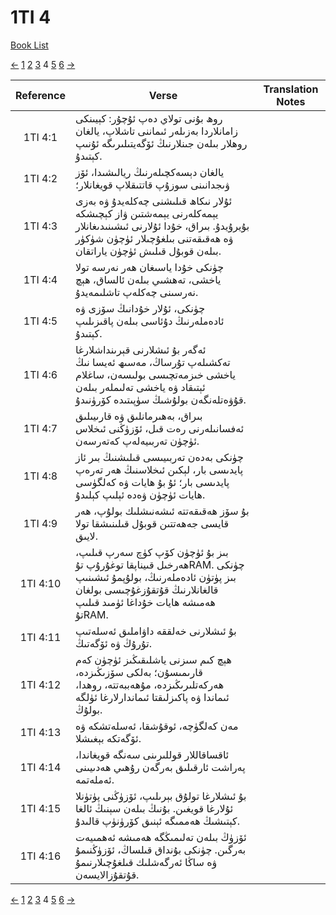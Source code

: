 # 1TI 4
[Book List](../README.md)

[<-](./chapter_3.md) [1](./chapter_1.md) [2](./chapter_2.md) [3](./chapter_3.md) 4 [5](./chapter_5.md) [6](./chapter_6.md) [->](./chapter_5.md)

| Reference | Verse | Translation Notes |
|:---------:|-------|-------------------|
|1TI 4:1|روھ بۇنى تولاي دەپ ئۇچۇر: كېيىنكى زامانلاردا بەزىلەر ئىماننى تاشلاپ، يالغان روھلار بىلەن جىنلارنىڭ ئۆگەيتىلىرىگە ئۇنىپ كېتىدۇ.||
|1TI 4:2|يالغان دېسەكچىلەرنىڭ ريالىشىدا، ئۆز ۋىجدانىنى سوزۇپ قاتتىقلاپ قويغانلار؛||
|1TI 4:3|ئۇلار نىكاھ قىلىشنى چەكلەيدۇ ۋە بەزى يېمەكلەرنى يېمەشتىن ۋاز كېچىشكە بۇيرۇيدۇ. بىراق، خۇدا ئۇلارنى ئىشىنىدىغانلار ۋە ھەقىقەتنى بىلغۇچىلار ئۈچۈن شۈكۈر بىلەن قوبۇل قىلىش ئۈچۈن ياراتقان.||
|1TI 4:4|چۈنكى خۇدا ياسىغان ھەر نەرسە تولا ياخشى، تەھشىي بىلەن ئالساق، ھېچ نەرسىنى چەكلەپ تاشلىمەيدۇ.||
|1TI 4:5|چۈنكى، ئۇلار خۇدانىڭ سۆزى ۋە ئادەملەرنىڭ دۇئاسى بىلەن پاقىزىلىپ كېتىدۇ.||
|1TI 4:6|ئەگەر بۇ ئىشلارنى قېرىنداشلارغا تەكشىلەپ تۇرساڭ، مەسىھ ئەيسا نىڭ ياخشى خىزمەتچىسى بولىسەن، ساغلام ئېتىقاد ۋە ياخشى تەلىملەر بىلەن قۇۋەتلەنگەن بولۇشىڭ سۈپىتىدە كۆرۈنىدۇ.||
|1TI 4:7|بىراق، بەھىرمانلىق ۋە قارىيىلىق ئەفسانىلەرنى رەت قىل، ئۆزۈڭنى ئىخلاس ئۈچۈن تەربىيەلەپ كەتەرسەن.||
|1TI 4:8|چۈنكى بەدەن تەربىيىسى قىلىشنىڭ بىر ئاز پايدىسى بار، لېكىن ئىخلاسنىڭ ھەر تەرەپ پايدىسى بار؛ ئۇ بۇ ھايات ۋە كەلگۈسى ھايات ئۈچۈن ۋەدە ئېلىپ كېلىدۇ.||
|1TI 4:9|بۇ سۆز ھەقىقەتتە ئىشەنىشلىك بولۇپ، ھەر قايسى جەھەتتىن قوبۇل قىلىنىشقا تولا لايىق.||
|1TI 4:10|بىز بۇ ئۈچۈن كۆپ كۈچ سەرپ قىلىپ، ھەرخىل قىيناپقا توغۇرۇپ تۇRAM. چۈنكى بىز پۈتۈن ئادەملەرنىڭ، بولۇپمۇ ئىشىنىپ قالغانلارنىڭ قۇتقۇزغۇچىسى بولغان ھەمىشە ھايات خۇداغا ئۈمىد قىلىپ تۇRAM.||
|1TI 4:11|بۇ ئىشلارنى خەلققە داۋاملىق ئەسلەتىپ تۇرۇڭ ۋە ئۆگەتىڭ.||
|1TI 4:12|ھېچ كىم سىزنى ياشلىقىڭىز ئۈچۈن كەم قارىمىسۇن؛ بەلكى سۆزىڭىزدە، ھەركەتلىرىڭىزدە، مۇھەببەتتە، روھدا، ئىماندا ۋە پاكىزلىقتا ئىماندارلارغا ئۈلگە بولۇڭ.||
|1TI 4:13|مەن كەلگۈچە، ئوقۇشقا، ئەسلەتشكە ۋە ئۆگەتكە بېغىشلا.||
|1TI 4:14|ئاقساقاللار قوللىرىنى سەنگە قويغاندا، پەراشت ئارقىلىق بەرگەن رۇھىي ھەدىيىنى ئەملەتمە.||
|1TI 4:15|بۇ ئىشلارغا تولۇق بېرىلىپ، ئۆزۈڭنى پۈتۈنلا ئۇلارغا قويغىن. بۇنىڭ بىلەن سېنىڭ ئالغا كېتىشىڭ ھەممىگە ئېنىق كۆرۈنۈپ قالىدۇ.||
|1TI 4:16|ئۆزۈڭ بىلەن تەلىمىڭگە ھەمىشە ئەھمىيەت بەرگىن. چۈنكى بۇنداق قىلساڭ، ئۆزۈڭنىمۇ ۋە ساڭا ئەرگەشلىك قىلغۇچىلارنىمۇ قۇتقۇزالايسەن.||


[<-](./chapter_3.md) [1](./chapter_1.md) [2](./chapter_2.md) [3](./chapter_3.md) 4 [5](./chapter_5.md) [6](./chapter_6.md) [->](./chapter_5.md)